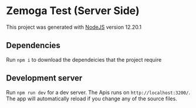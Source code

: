 # Zemoga Test (Server Side)

This project was generated with [NodeJS](https://nodejs.org/es/) version 12.20.1

## Dependencies

Run `npm i` to download the dependeicies that the project require

## Development server

Run `npm run dev` for a dev server. The Apis runs on `http://localhost:3200/`. The app will automatically reload if you change any of the source files.


